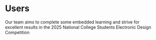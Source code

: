# Users
Our team aims to complete some embedded learning and strive for excellent results in the 2025 National College Students Electronic Design Competition
